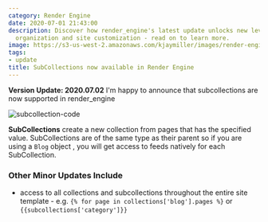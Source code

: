 ```yaml
---
category: Render Engine
date: 2020-07-01 21:43:00
description: Discover how render_engine's latest update unlocks new levels of collection
  organization and site customization - read on to learn more.
image: https://s3-us-west-2.amazonaws.com/kjaymiller/images/render-engine-subcollections.png
tags:
- update
title: SubCollections now available in Render Engine
---
```


**Version Update: 2020.07.02**
I'm happy to announce that subcollections are now supported in render_engine

![subcollection-code](https://s3-us-west-2.amazonaws.com/kjaymiller/images/render-engine-subcollections.png)

**SubCollections** create a new collection from pages that has the specified value. SubCollections are of the same type as their parent so if you are using a `Blog` object , you will get access to feeds natively for each SubCollection.

### Other Minor Updates Include

- access to all collections and subcollections throughout the entire site template - e.g. `{% for page in collections['blog'].pages %}` or `{{subcollections['category']}}`
